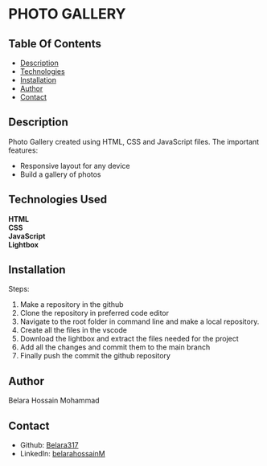 # PHOTO GALLERY
 
 ## Table Of Contents
 * [Description](#Description)
 * [Technologies](#Technologies-Used)
 * [Installation](#Installation)
 * [Author](#Author)
 * [Contact](#Contact)

 ## Description
   Photo Gallery created using HTML, CSS and JavaScript files. The important features:
   - Responsive layout for any device
   - Build a gallery of photos 
   
## Technologies Used
**HTML**<br>
**CSS**<br>
**JavaScript**<br>
**Lightbox**

## Installation
Steps:

1. Make a repository in the github 
2. Clone the repository in preferred code editor
3. Navigate to the root folder in command line and make a local repository.
4. Create all the files in the vscode
5. Download the lightbox and extract the files needed for the project
6. Add all the changes and commit them to the main branch
7. Finally push the commit the github repository  

## Author
Belara Hossain Mohammad

## Contact
* Github: [Belara317](https://github.com/Belara317)
* LinkedIn: [belarahossainM](https://www.linkedin.com/in/belarahossainmohammad)
